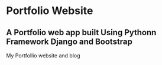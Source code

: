 # Portfolio Website
## A Portfolio web app built Using Pythonn Framework Django and Bootstrap

My Portfollio website and blog
